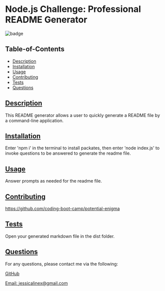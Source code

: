 # Node.js Challenge: Professional README Generator
  ![badge](https://img.shields.io/badge/license-mit-blue)
    

  ## Table-of-Contents

  * [Description](#description)
  * [Installation](#installation)
  * [Usage](#usage)
  * [Contributing](#contributing)
  * [Tests](#tests)
  * [Questions](#questions)
  
  ## [Description](#table-of-contents)

  This README generator allows a user to quickly generate a README file by a command-line application. 

  ## [Installation](#table-of-contents)

  Enter 'npm i' in the terminal to install packates, then enter 'node index.js' to invoke questions to be answered to generate the readme file.

  ## [Usage](#table-of-contents)

  Answer prompts as needed for the readme file.

  ## [Contributing](#table-of-contents)
  
  https://github.com/coding-boot-camp/potential-enigma

  ## [Tests](#table-of-contents)

  Open your generated markdown file in the dist folder.

  ## [Questions](#table-of-contents)

  For any questions, please contact me via the following:

  [GitHub](https://github.com/jlinex)

  [Email: jessicalinex@gmail.com](mailto:jessicalinex@gmail.com)
